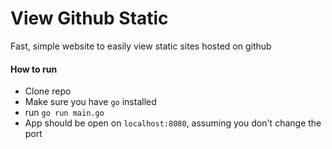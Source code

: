 # View Github Static
Fast, simple website to easily view static sites hosted on github

#### How to run
- Clone repo
- Make sure you have `go` installed
- run `go run main.go`
- App should be open on `localhost:8080`, assuming you don't change the port
